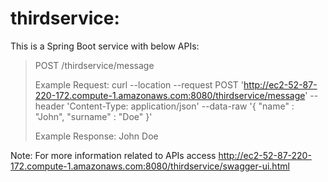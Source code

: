 # thirdservice:

This is a Spring Boot service with below APIs:

> POST /thirdservice/message
>
> Example Request:
> curl --location --request POST 'http://ec2-52-87-220-172.compute-1.amazonaws.com:8080/thirdservice/message' --header 'Content-Type: application/json' --data-raw '{ "name" : "John", "surname" : "Doe" }'
>
> Example Response:
> John Doe

Note: For more information related to APIs access http://ec2-52-87-220-172.compute-1.amazonaws.com:8080/thirdservice/swagger-ui.html